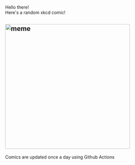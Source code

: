 Hello there! <br>Here's a random xkcd comic!<br>
## <img src="https://imgs.xkcd.com/comics/is_it_christmas.png" alt="meme" width="400"/><br>
Comics are updated once a day using Github Actions